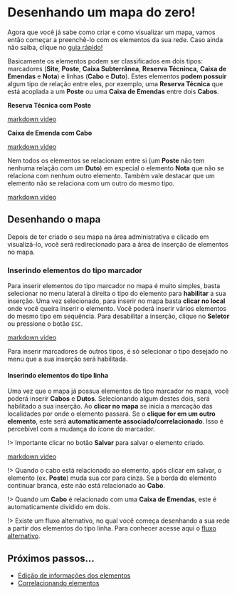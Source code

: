 # Desenhando um mapa do zero!

Agora que você já sabe como criar e como visualizar um mapa, vamos então começar a preenchê-lo com os elementos da sua rede. Caso ainda não saiba, clique no [guia rápido!](primeiros_passos/guiarapido.md)

Basicamente os elementos podem ser classificados em dois tipos: marcadores (**Site**, **Poste**, **Caixa Subterrânea**, **Reserva Técninca**, **Caixa de Emendas** e **Nota**) e linhas (**Cabo** e **Duto**). Estes elementos **podem possuir** algum tipo de relação entre eles, por exemplo, uma **Reserva Técnica** que está acoplada a um **Poste** ou uma **Caixa de Emendas** entre dois **Cabos**.

**Reserva Técnica com Poste** 

[markdown video](img/add-poste-reserva.mp4 ':include :type=video') 

**Caixa de Emenda com Cabo**

[markdown video](img/add-cabo-caixa.mp4 ':include :type=video')

Nem todos os elementos se relacionam entre si (um **Poste** não tem nenhuma relação com um **Duto**) em especial o elemento **Nota** que não se relaciona com nenhum outro elemento. Também vale destacar que um elemento não se relaciona com um outro do mesmo tipo.

[markdown video](img/mesmo-elemento.mp4 ':include :type=video') 

## Desenhando o mapa

Depois de ter criado o seu mapa na área administrativa e clicado em visualizá-lo, você será redirecionado para a área de inserção de elementos no mapa.

### Inserindo elementos do tipo marcador

Para inserir elementos do tipo marcador no mapa é muito simples, basta selecionar no menu lateral à direita o tipo do elemento para **habilitar** a sua inserção. Uma vez selecionado, para inserir no mapa basta **clicar no local** onde você queira inserir o elemento. Você poderá inserir vários elementos do mesmo tipo em sequência. Para desabilitar a inserção, clique no **Seletor** ou pressione o botão `ESC`.

[markdown video](img/remessa-inserir.mp4 ':include :type=video') 

Para inserir marcadores de outros tipos, é só selecionar o tipo desejado no menu que a sua inserção será habilitada.

#### Inserindo elementos do tipo linha

Uma vez que o mapa já possua elementos do tipo marcador no mapa, você poderá inserir **Cabos** e **Dutos**. Selecionando algum destes dois, será habilitado a sua inserção. Ao **clicar no mapa** se inicia a marcação das localidades por onde o elemento passará. Se o **clique for em um outro elemento**, este será **automaticamente associado/correlacionado**. Isso é percebível com a mudança do ícone do marcador.

!> Importante clicar no botão **Salvar** para salvar o elemento criado.

[markdown video](img/remessa-cabo.mp4 ':include :type=video') 

!> Quando o cabo está relacionado ao elemento, após clicar em salvar, o elemento (ex. **Poste**) muda sua cor para cinza. Se a borda do elemento continuar branca, este não está relacionado ao **Cabo**.

!> Quando um **Cabo** é relacionado com uma **Caixa de Emendas**, este é automaticamente dividido em dois.

!> Existe um fluxo alternativo, no qual você começa desenhando a sua rede a partir dos elementos do tipo linha. Para conhecer acesse aqui o [fluxo alternativo](primeiros_passos/desenho-zero-fluxo2.md).

## Próximos passos...

* [Edição de informações dos elementos](primeiros_passos/edicao-elementos.md)
* [Correlacionando elementos](primeiros_passos/correlacionando-elementos.md)
